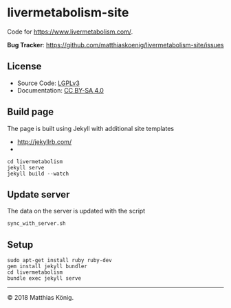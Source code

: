 # livermetabolism-site

Code for https://www.livermetabolism.com/.

**Bug Tracker**: https://github.com/matthiaskoenig/livermetabolism-site/issues  

## License
* Source Code: [LGPLv3](http://opensource.org/licenses/GPL-3.0)
* Documentation: [CC BY-SA 4.0](http://creativecommons.org/licenses/by-sa/4.0/)

## Build page
The page is built using Jekyll with additional site templates 
* http://jekyllrb.com/
* 

```
cd livermetabolism
jekyll serve
jekyll build --watch
```

## Update server
The data on the server is updated with the script
```
sync_with_server.sh
```

## Setup
```
sudo apt-get install ruby ruby-dev
gem install jekyll bundler
cd livermetabolism
bundle exec jekyll serve

```

----
&copy; 2018 Matthias König.